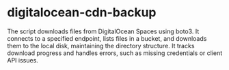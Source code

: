 # digitalocean-cdn-backup
The script downloads files from DigitalOcean Spaces using boto3. It connects to a specified endpoint, lists files in a bucket, and downloads them to the local disk, maintaining the directory structure. It tracks download progress and handles errors, such as missing credentials or client API issues.
